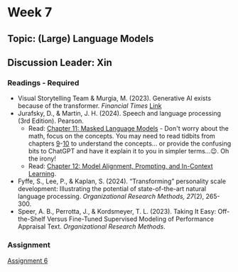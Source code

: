 # Week 7

## Topic: (Large) Language Models

## Discussion Leader: Xin

### Readings - Required

- Visual Storytelling Team & Murgia, M. (2023). Generative AI exists because of the transformer. *Financial Times* [Link](https://ig.ft.com/generative-ai/)
- Jurafsky, D., & Martin, J. H. (2024). Speech and language processing (3rd Edition). Pearson.
  - Read: [Chapter 11: Masked Language Models](https://web.stanford.edu/~jurafsky/slp3/11.pdf) - Don't worry about the math, focus on the concepts. You may need to read tidbits from chapters [9](https://web.stanford.edu/~jurafsky/slp3/9.pdf)-[10](https://web.stanford.edu/~jurafsky/slp3/10.pdf) to understand the concepts... or provide the confusing bits to ChatGPT and have it explain it to you in simpler terms...😉. Oh the irony!
  - Read: [Chapter 12: Model Alignment, Prompting, and In-Context Learning](https://web.stanford.edu/~jurafsky/slp3/12.pdf).
- Fyffe, S., Lee, P., & Kaplan, S. (2024). “Transforming” personality scale development: Illustrating the potential of state-of-the-art natural language processing. *Organizational Research Methods, 27*(2), 265-300.
- Speer, A. B., Perrotta, J., & Kordsmeyer, T. L. (2023). Taking It Easy: Off-the-Shelf Versus Fine-Tuned Supervised Modeling of Performance Appraisal Text. *Organizational Research Methods*.



### Assignment

[Assignment 6](../assignments/materials/week_6/instructions.md)
